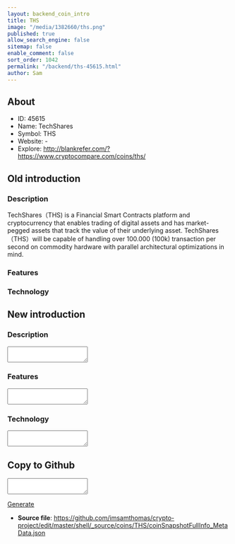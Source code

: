 ```yaml
---
layout: backend_coin_intro
title: THS
image: "/media/1382660/ths.png"
published: true
allow_search_engine: false
sitemap: false
enable_comment: false
sort_order: 1042
permalink: "/backend/ths-45615.html"
author: Sam
---
```


## About

- ID: 45615
- Name: TechShares
- Symbol: THS
- Website: -
- Explore: http://blankrefer.com/?https://www.cryptocompare.com/coins/ths/


## Old introduction

### Description

<p><span>TechShares（THS) is a Financial Smart Contracts platform and cryptocurrency that enables trading of digital assets and has market-pegged assets that track the value of their underlying asset. TechShares（THS）will be capable of handling over 100.000 (100k) transaction per second on commodity hardware with parallel architectural optimizations in mind. </span></p>

### Features


### Technology




## New introduction


### Description
<textarea id="meta_description" name="description"></textarea>

### Features
<textarea id="meta_features" name="features"></textarea>

### Technology
<textarea id="meta_technology" name="technology"></textarea>


## Copy to Github

<textarea id="coinsnapshotfullinfo_metadata"></textarea>

<a href="#gen" onclick="generateMetaDatJson()">Generate</a>

- **Source file**: <a href="https://github.com/imsamthomas/crypto-project/edit/master/shell/_source/coins/THS/coinSnapshotFullInfo_MetaData.json">https://github.com/imsamthomas/crypto-project/edit/master/shell/_source/coins/THS/coinSnapshotFullInfo_MetaData.json</a>

